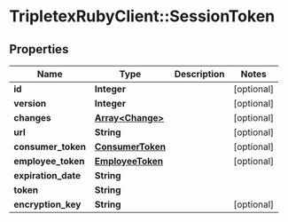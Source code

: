# TripletexRubyClient::SessionToken

## Properties
Name | Type | Description | Notes
------------ | ------------- | ------------- | -------------
**id** | **Integer** |  | [optional] 
**version** | **Integer** |  | [optional] 
**changes** | [**Array&lt;Change&gt;**](Change.md) |  | [optional] 
**url** | **String** |  | [optional] 
**consumer_token** | [**ConsumerToken**](ConsumerToken.md) |  | [optional] 
**employee_token** | [**EmployeeToken**](EmployeeToken.md) |  | [optional] 
**expiration_date** | **String** |  | 
**token** | **String** |  | 
**encryption_key** | **String** |  | [optional] 


